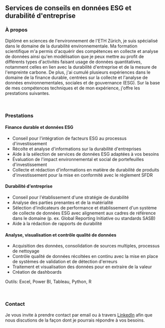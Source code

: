 ## Services de conseils en données ESG et durabilité d'entreprise

### À propos
Diplômé en sciences de l'environnement de l'ETH Zürich, je suis spécialisé dans le domaine de la durabilité environnementale. Ma formation scientifique m'a permis d'acquérir des compétences en collecte et analyse de données ainsi qu'en modélisation que je peux mettre au profit de différents types d'activités faisant usage de données quantitatives, notamment celles en lien avec la durabilité d'entreprise et de la mesure de l'empreinte carbone. De plus, j'ai cumulé plusieurs expériences dans le domaine de la finance durable, centrées sur la collecte et l'analyse de données environnementales, sociales et de gouvernance (ESG). Sur la base de mes compétences techniques et de mon expérience, j'offre les prestations suivantes.

<br>

### Prestations

#### Finance durable et données ESG
- Conseil pour l'intégration de facteurs ESG au processus d'investissement
- Récolte et analyse d'informations sur la durabilité d'entreprises
- Aide à la sélection de services de données ESG adaptées à vos besoins
- Évaluation de l'impact environnemental et social de portefeuilles d'investissement
- Collecte et rédaction d'informations en matière de durabilité de produits d'investissement pour la mise en conformité avec le règlement SFDR

#### Durabilité d'entreprise
- Conseil pour l'établissement d'une stratégie de durabilité
- Analyse des parties prenantes et de la matérialité
- Sélection d'indicateurs de performance et établissement d'un système de collecte de données ESG avec alignement aux cadres de référence dans le domaine (p. ex. Global Reporting Initiative ou standards SASB)
- Aide à la rédaction de rapports de durabilité

#### Analyse, visualisation et contrôle qualité de données
- Acquisition des données, consolidation de sources multiples, processus de nettoyage
- Contrôle qualité de données récoltées en continu avec la mise en place de systèmes de validation et de détection d'erreurs
- Traitement et visualisation des données pour en extraire de la valeur
- Création de dashboards

Outils: Excel, Power BI, Tableau, Python, R

<br>

### Contact
Je vous invite à prendre contact par email ou à travers [LinkedIn](https://www.linkedin.com/in/patrickwfitzgerald/) afin que nous discutions de la façon dont je pourrais répondre à vos besoins.
